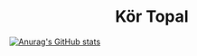 <h1 style="text-align:center;">Kör Topal</h1>

[![Anurag's GitHub stats](https://github-readme-stats.vercel.app/api?username=kortopal)](https://github.com/kortopal)
